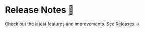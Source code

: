 # Release Notes 🥳

Check out the latest features and improvements. [See Releases →](https://github.com/ivodolenc/nuxt-font-loader/releases)
